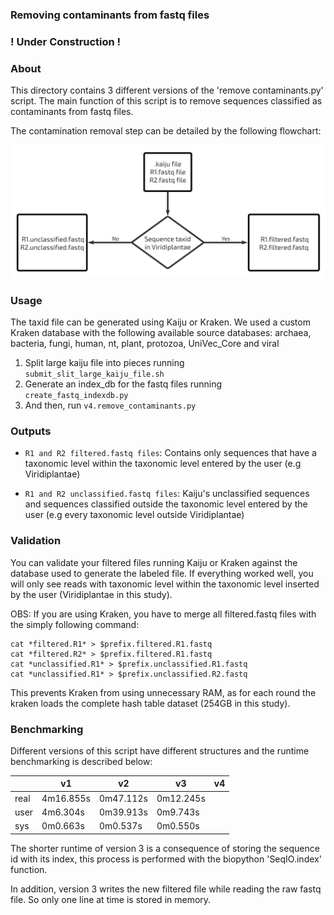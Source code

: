 ### Removing contaminants from fastq files
### ! Under Construction !
### About 
This directory contains 3 different versions of the 'remove contaminants.py' script.
The main function of this script is to remove sequences classified as contaminants from fastq files.

The contamination removal step can be detailed by the following flowchart:

![contamination_removal](/images/contamination_removal.png)

### Usage
The taxid file can be generated using Kaiju or Kraken. 
We used a custom Kraken database with the following available source databases: archaea, bacteria, fungi, human, nt, plant, protozoa, UniVec_Core and viral 

1. Split large kaiju file into pieces running `submit_slit_large_kaiju_file.sh`
2. Generate an index_db for the fastq files running `create_fastq_indexdb.py`
3. And then, run `v4.remove_contaminants.py`

### Outputs

* `R1 and R2 filtered.fastq files`: Contains only sequences that have a taxonomic level within the taxonomic level entered by the user (e.g Viridiplantae) 

* `R1 and R2 unclassified.fastq files`: Kaiju's unclassified sequences and sequences classified outside the taxonomic level entered by the user (e.g every taxonomic level outside Viridiplantae)

### Validation
You can validate your filtered files running Kaiju or Kraken against the database used to generate the labeled file. If everything worked well, you will only see reads with taxonomic level within the taxonomic level inserted by the user (Viridiplantae in this study).   

OBS: If you are using Kraken, you have to merge all filtered.fastq files with the simply following command:
```
cat *filtered.R1* > $prefix.filtered.R1.fastq
cat *filtered.R2* > $prefix.filtered.R1.fastq
cat *unclassified.R1* > $prefix.unclassified.R1.fastq
cat *unclassified.R1* > $prefix.unclassified.R2.fastq
```
This prevents Kraken from using unnecessary RAM, as for each round the kraken loads the complete hash table dataset (254GB in this study). 

### Benchmarking
Different versions of this script have different structures and the runtime benchmarking is described below:

|      | v1        | v2        | v3        | v4        |
|------|-----------|-----------|-----------|-----------|
| real | 4m16.855s | 0m47.112s | 0m12.245s |           |
| user | 4m6.304s  | 0m39.913s | 0m9.743s  |           |
| sys  | 0m0.663s  | 0m0.537s  | 0m0.550s  |           |

The shorter runtime of version 3 is a consequence of storing the sequence id with its index, this process is performed with the biopython 'SeqIO.index' function.

In addition, version 3 writes the new filtered file while reading the raw fastq file. So only one line at time is stored in memory.



